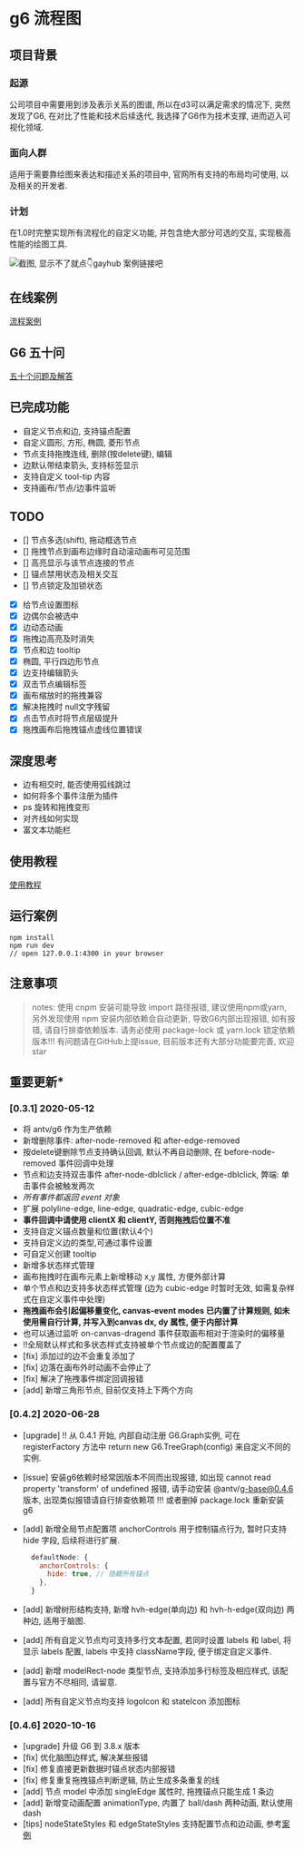 # g6 流程图

## 项目背景

### 起源

公司项目中需要用到涉及表示关系的图谱, 所以在d3可以满足需求的情况下, 突然发现了G6, 在对比了性能和技术后续迭代, 我选择了G6作为技术支撑, 进而迈入可视化领域.

### 面向人群

适用于需要靠绘图来表达和描述关系的项目中, 官网所有支持的布局均可使用, 以及相关的开发者.

### 计划

在1.0时完整实现所有流程化的自定义功能, 并包含绝大部分可选的交互, 实现极高性能的绘图工具.

![截图, 显示不了就点👇gayhub 案例链接吧](https://github.com/claudewowo/welabx-g6/blob/master/screenshot/screenshot.png)

## 在线案例

[流程案例](https://claudewowo.github.io/welabx-g6/build/?_blank)

## G6 五十问

[五十个问题及解答](https://github.com/claudewowo/welabx-g6/blob/develop/FAQ.md)

## 已完成功能

- 自定义节点和边, 支持锚点配置
- 自定义圆形, 方形, 椭圆, 菱形节点
- 节点支持拖拽连线, 删除(按delete键), 编辑
- 边默认带结束箭头, 支持标签显示
- 支持自定义 tool-tip 内容
- 支持画布/节点/边事件监听

## TODO

- [] 节点多选(shift), 拖动框选节点
- [] 拖拽节点到画布边缘时自动滚动画布可见范围
- [] 高亮显示与该节点连接的节点
- [] 锚点禁用状态及相关交互
- [] 节点锁定及加锁状态

- [x] 给节点设置图标
- [x] 边偶尔会被选中
- [x] 边动态动画
- [x] 拖拽边高亮及时消失
- [x] 节点和边 tooltip
- [x] 椭圆, 平行四边形节点
- [x] 边支持编辑箭头
- [x] 双击节点编辑标签
- [x] 画布缩放时的拖拽兼容
- [x] 解决拖拽时 null文字残留
- [x] 点击节点时将节点层级提升
- [x] 拖拽画布后拖拽锚点虚线位置错误

## 深度思考

- 边有相交时, 能否使用弧线跳过
- 如何将多个事件注册为插件
- ps 旋转和拖拽变形
- 对齐线如何实现
- 富文本功能栏

## 使用教程

[使用教程](https://github.com/claudewowo/welabx-g6/blob/develop/GUIDE.md)

## 运行案例

```ssh
npm install
npm run dev
// open 127.0.0.1:4300 in your browser
```

## 注意事项

> notes: 使用 cnpm 安装可能导致 import 路径报错, 建议使用npm或yarn, 另外发现使用 npm 安装内部依赖会自动更新, 导致G6内部出现报错, 如有报错, 请自行排查依赖版本. 请务必使用 package-lock 或 yarn.lock 锁定依赖版本!!!
> 有问题请在GitHub上提issue, 目前版本还有大部分功能要完善, 欢迎star

## 重要更新*

### [0.3.1] 2020-05-12

- 将 antv/g6 作为生产依赖
- 新增删除事件: after-node-removed 和 after-edge-removed
- 按delete键删除节点支持确认回调, 默认不再自动删除, 在 before-node-removed 事件回调中处理
- 节点和边支持双击事件 after-node-dblclick / after-edge-dblclick, 弊端: 单击事件会被触发两次
- *所有事件都返回 event 对象*
- 扩展 polyline-edge, line-edge, quadratic-edge, cubic-edge
- **事件回调中请使用 clientX 和 clientY, 否则拖拽后位置不准**
- 支持自定义锚点数量和位置(默认4个)
- 支持自定义边的类型,可通过事件设置
- 可自定义创建 tooltip
- 新增多状态样式管理
- 画布拖拽时在画布元素上新增移动 x,y 属性, 方便外部计算
- 单个节点和边支持多状态样式管理 (边为 cubic-edge 时暂时无效, 如需复杂样式在自定义事件中处理)
- **拖拽画布会引起偏移量变化, canvas-event modes 已内置了计算规则, 如未使用需自行计算, 并写入到canvas dx, dy 属性, 便于内部计算**
- 也可以通过监听 on-canvas-dragend 事件获取画布相对于渲染时的偏移量
- !!全局默认样式和多状态样式支持被单个节点或边的配置覆盖了
- [fix] 添加过的边不会重复添加了
- [fix] 边落在画布外时动画不会停止了
- [fix] 解决了拖拽事件绑定回调报错
- [add] 新增三角形节点, 目前仅支持上下两个方向

### [0.4.2] 2020-06-28

- [upgrade] !! 从 0.4.1 开始, 内部自动注册 G6.Graph实例, 可在 registerFactory 方法中 return new G6.TreeGraph(config) 来自定义不同的实例.
- [issue] 安装g6依赖时经常因版本不同而出现报错, 如出现 cannot read property 'transform' of undefined 报错, 请手动安装 @antv/g-base@0.4.6 版本, 出现类似报错请自行排查依赖项 !!! 或者删掉 package.lock 重新安装 g6
- [add] 新增全局节点配置项 anchorControls 用于控制锚点行为, 暂时只支持 hide 字段, 后续将进行扩展.

  ```js
    defaultNode: {
      anchorControls: {
        hide: true, // 隐藏所有锚点
      },
    }
  ```

- [add] 新增树形结构支持, 新增 hvh-edge(单向边) 和 hvh-h-edge(双向边) 两种边, 适用于脑图.
- [add] 所有自定义节点均可支持多行文本配置, 若同时设置 labels 和 label, 将显示 labels 配置, labels 中支持 className字段, 便于绑定自定义事件.
- [add] 新增 modelRect-node 类型节点, 支持添加多行标签及相应样式, 该配置与官方不尽相同, 请留意.
- [add] 所有自定义节点均支持 logoIcon 和 stateIcon 添加图标

### [0.4.6] 2020-10-16

- [upgrade] 升级 G6 到 3.8.x 版本
- [fix] 优化脑图边样式, 解决某些报错
- [fix] 修复直接更新数据时锚点状态内部报错
- [fix] 修复重复拖拽锚点判断逻辑, 防止生成多条重复的线
- [add] 节点 model 中添加 singleEdge 属性时, 拖拽锚点只能生成 1 条边
- [add] 新增变动画配置 animationType, 内置了 ball/dash 两种动画, 默认使用 dash
- [tips] nodeStateStyles 和 edgeStateStyles 支持配置节点和边动画, 参考[案例](https://github.com/claudewowo/welabx-g6/blob/develop/GUIDE.md)
